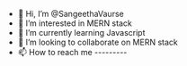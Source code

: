 - 👋 Hi, I’m @SangeethaVaurse
- 👀 I’m interested in MERN stack
- 🌱 I’m currently learning Javascript
- 💞️ I’m looking to collaborate on MERN stack
- 📫 How to reach me ---------

<!---
SangeethaVaurse/SangeethaVaurse is a ✨ special ✨ repository because its `README.md` (this file) appears on your GitHub profile.
You can click the Preview link to take a look at your changes.
--->
